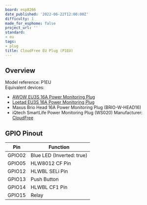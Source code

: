 ```yaml
---
board: esp8266
date_published: '2022-06-22T12:00:00Z'
difficulty: 1
made_for_esphome: false
project_url: ''
standard:
- eu
tags:
- plug
title: CloudFree EU Plug (P1EU)
---
```


## Overview

Model reference: P1EU  
Equivalent devices:
- [AWOW EU3S 16A Power Monitoring Plug](https://devices.esphome.io/devices/awow-eu3s-power-monitoring-plug/)
- [Loetad EU3S 16A Power Monitoring Plug](https://devices.esphome.io/devices/loetad-eu3s-power-monitoring-plug/)
- Maxus Brio Head 16A Power Monitoring Plug (BRIO-W-HEAD16)
- iQtech SmartLife Power Monitoring Plug (WS020)
Manufacturer: [CloudFree](https://cloudfree.shop/)

## GPIO Pinout

| Pin    | Function                   |
|--------|----------------------------|
| GPIO02 | Blue LED (Inverted: true)  |
| GPIO05 | HLW8012 CF Pin             |
| GPIO12 | HLWBL SELi Pin             |
| GPIO13 | Push Button                |
| GPIO14 | HLWBL CF1 Pin              |
| GPIO15 | Relay                      |